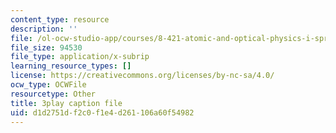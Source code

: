 ```yaml
---
content_type: resource
description: ''
file: /ol-ocw-studio-app/courses/8-421-atomic-and-optical-physics-i-spring-2014/d1d2751df2c0f1e4d261106a60f54982_jgSn1mB8uSI.srt
file_size: 94530
file_type: application/x-subrip
learning_resource_types: []
license: https://creativecommons.org/licenses/by-nc-sa/4.0/
ocw_type: OCWFile
resourcetype: Other
title: 3play caption file
uid: d1d2751d-f2c0-f1e4-d261-106a60f54982
---
```


